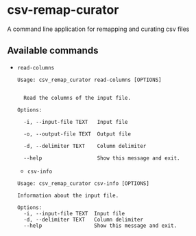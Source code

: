 # csv-remap-curator
A command line application for remapping and curating csv files

## Available commands
- `read-columns`

  ```
  Usage: csv_remap_curator read-columns [OPTIONS]

  
    Read the columns of the input file.
  
  Options:
  
    -i, --input-file TEXT   Input file
  
    -o, --output-file TEXT  Output file
  
    -d, --delimiter TEXT    Column delimiter
  
    --help                  Show this message and exit.
  ```

  - `csv-info`
  ```
  Usage: csv_remap_curator csv-info [OPTIONS]

  Information about the input file.

  Options:
    -i, --input-file TEXT  Input file
    -d, --delimiter TEXT   Column delimiter
    --help                 Show this message and exit.
  ```